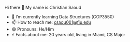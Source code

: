  Hi there 👋
My name is Christian Saoud
- 🌱 I’m currently learning Data Structures (COP3550)
- 📫 How to reach me: csaou001@fiu.edu
- 😄 Pronouns: He/Him
- ⚡ Facts about me: 20 years old, living in Miami, CS Major

